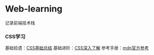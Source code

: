 # Web-learning
记录前端技术栈

### CSS学习
基础拾遗：[CSS基础总结](https://juejin.cn/post/6941206439624966152)
基础进阶：[CSS深入了解](https://juejin.cn/post/6844903894313598989)
参考手册：[mdn官方参考](https://developer.mozilla.org/zh-CN/)
